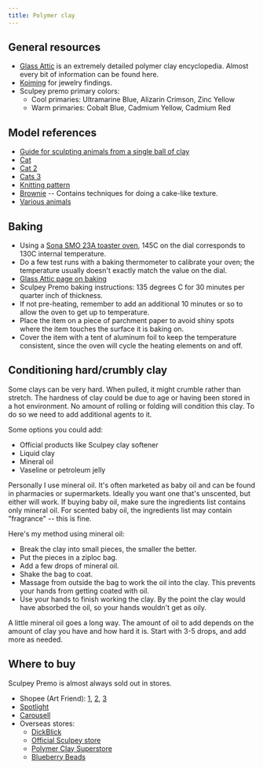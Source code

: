 ```yaml
---
title: Polymer clay
---
```


## General resources

- [Glass Attic](https://www.glassattic.com/) is an extremely detailed polymer
  clay encyclopedia. Almost every bit of information can be found here.
- [Koiming](https://koiming.com/en/) for jewelry findings.
- Sculpey premo primary colors:
    - Cool primaries: Ultramarine Blue, Alizarin Crimson, Zinc Yellow
    - Warm primaries: Cobalt Blue, Cadmium Yellow, Cadmium Red

## Model references

- [Guide for sculpting animals from a single ball of clay](https://www.reddit.com/r/polymerclay/comments/lqtiy0/i_made_some_little_green_polymer_puppies/gojllsw/?context=3)
- [Cat](https://www.reddit.com/r/polymerclay/comments/qe3pv5/small_gifts_for_my_catloving_friends/)
- [Cat 2](https://www.youtube.com/watch?v=qgBXDFfJSfU)
- [Cats 3](https://www.reddit.com/r/crafts/comments/q8zxax/we_have_our_first_big_event_today_i_made_so_many/)
- [Knitting pattern](https://www.youtube.com/watch?v=x_tROGXipzU)
- [Brownie](https://www.youtube.com/watch?v=87ysrmJ3Uro) -- Contains techniques
  for doing a cake-like texture.
- [Various animals](https://www.reddit.com/r/polymerclay/comments/tb6avt/more_little_critters_thank_you_guys_sm_for_your/)

## Baking

- Using a [Sona SMO 23A toaster oven](https://www.sona.com.sg/smo-23a-10l-mini-oven), 145C on the dial
  corresponds to 130C internal temperature.
- Do a few test runs with a baking thermometer to calibrate your oven; the
  temperature usually doesn't exactly match the value on the dial.
- [Glass Attic page on baking](https://www.glassattic.com/polymer/baking.htm)
- Sculpey Premo baking instructions: 135 degrees C for 30 minutes per quarter
  inch of thickness.
- If not pre-heating, remember to add an additional 10 minutes or so to allow
  the oven to get up to temperature.
- Place the item on a piece of parchment paper to avoid shiny spots where the
  item touches the surface it is baking on.
- Cover the item with a tent of aluminum foil to keep the temperature
  consistent, since the oven will cycle the heating elements on and off.

## Conditioning hard/crumbly clay

Some clays can be very hard. When pulled, it might crumble rather than stretch.
The hardness of clay could be due to age or having been stored in a hot
environment. No amount of rolling or folding will condition this clay. To do so
we need to add additional agents to it.

Some options you could add:

- Official products like Sculpey clay softener
- Liquid clay
- Mineral oil
- Vaseline or petroleum jelly

Personally I use mineral oil. It's often marketed as baby oil and can be found
in pharmacies or supermarkets. Ideally you want one that's unscented, but
either will work. If buying baby oil, make sure the ingredients list contains
only mineral oil. For scented baby oil, the ingredients list may contain
"fragrance" -- this is fine.

Here's my method using mineral oil:

- Break the clay into small pieces, the smaller the better.
- Put the pieces in a ziploc bag.
- Add a few drops of mineral oil.
- Shake the bag to coat.
- Massage from outside the bag to work the oil into the clay. This prevents
  your hands from getting coated with oil.
- Use your hands to finish working the clay. By the point the clay would have
  absorbed the oil, so your hands wouldn't get as oily.

A little mineral oil goes a long way. The amount of oil to add depends on the
amount of clay you have and how hard it is. Start with 3-5 drops, and add more
as needed.

## Where to buy

Sculpey Premo is almost always sold out in stores.

- Shopee (Art Friend):
  [1](https://shopee.sg/Sculpey-Premo-i.349330423.10707454379),
  [2](https://shopee.sg/Sculpey-Premo-i.349330423.9360607840),
  [3](https://shopee.sg/Sculpey-Premo-i.349330423.11307530877) 
- [Spotlight](https://www.spotlightstores.com/sg/craft-hobbies/art-supplies/modelling/modelling-clay/sculpey-premo-oven-bake-clay/BP80351272-alizarin-crimson)
- [Carousell](https://www.carousell.sg/search/sculpey%20premo)
- Overseas stores:
    - [DickBlick](https://www.dickblick.com/products/sculpey-premo/)
    - [Official Sculpey store](https://www.sculpey.com/20-premo-sculpey)
    - [Polymer Clay Superstore](https://polymerclaysuperstore.com/products/sculpey-premo)
    - [Blueberry Beads](https://shop.blueberrybeads.com/clay/sculpey/premo/)

